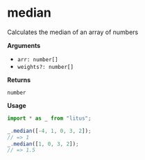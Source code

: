 # median

Calculates the median of an array of numbers

**Arguments**

- `arr: number[]`
- `weights?: number[]`

**Returns**

`number`

**Usage**

```ts
import * as _ from "litus";

_.median([-4, 1, 0, 3, 2]);
// => 1
_.median([1, 0, 3, 2]);
// => 1.5
```
